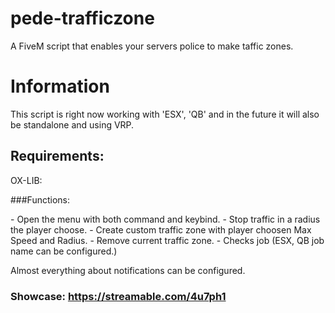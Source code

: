# pede-trafficzone
A FiveM script that enables your servers police to make taffic zones.

# Information
<p>This script is right now working with 'ESX', 'QB' and in the future it will also be standalone and using VRP.</p>

## Requirements:
<p>OX-LIB:</p>

###Functions:
<p>- Open the menu with both command and keybind.
- Stop traffic in a radius the player choose.
- Create custom traffic zone with player choosen Max Speed and Radius.
- Remove current traffic zone.
- Checks job (ESX, QB job name can be configured.)</p>

<p>Almost everything about notifications can be configured.</p>

### Showcase: https://streamable.com/4u7ph1
